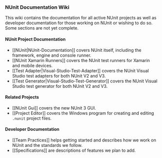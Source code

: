 ### NUnit Documentation Wiki
This wiki contains the documentation for all active NUnit projects as well as developer documentation for those working on NUnit or wishing to do so. Some sections are not yet complete.

#### NUnit Project Documentation
 * [[NUnit|NUnit-Documentation]] covers NUnit itself, including the framework, engine and console runner.
 * [[NUnit Xamarin Runners]] covers the NUnit test runners for Xamarin and mobile devices.
 * [[Test Adapter|Visual-Studio-Test-Adapter]] covers the NUnit Visual Studio test adapters for both NUnit V2 and V3.
 * [[Test Generator|Visual-Studio-Test-Generator]] covers the NUnit Visual Studio test generator for both NUnit V2 and V3.

#### Related Projects
 * [[NUnit Gui]] covers the new NUnit 3 GUI.
 * [[Project Editor]] covers the Windows program for creating and editing `.nunit` project files.

#### Developer Documentation
 * [[Team Practices]] helps getting started and describes how we work on NUnit and the standards we follow.
 * [[Specifications]] are descriptions of features we plan to add.
